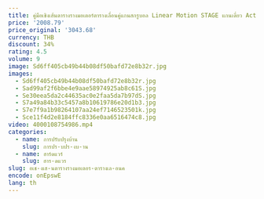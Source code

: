 ```yaml
---
title: คู่มือเชิงเส้นตารางรางมอเตอร์ตารางเลื่อนคู่แกนสกรูบอล Linear Motion STAGE แกนเดี่ยว Actuator แกน XYZ
price: '2008.79'
price_original: '3043.68'
currency: THB
discount: 34%
rating: 4.5
volume: 9
image: Sd6ff405cb49b44b08df50bafd72e8b32r.jpg
images:
  - Sd6ff405cb49b44b08df50bafd72e8b32r.jpg
  - Sad99af2f6bbe4e9aae58974925ab8c61S.jpg
  - Se30eea5da2c44635ac0e2faa5da7b97dS.jpg
  - S7a49a84b33c5457a8b10619786e20d1b3.jpg
  - S7e7f9a1b98264107aa24ef7146523501k.jpg
  - Sce11f4d2e8184ffc8336e0aa6516474c8.jpg
video: 4000108754986.mp4
categories:
  - name: การปรับปรุงบ้าน
    slug: การปร-บปร-งบ-าน
  - name: ฮาร์ดแวร์
    slug: ฮาร-ดแวร
slug: อเช-งเส-นตารางรางมอเตอร-ตารางเล-อนค
encode: onEpswE
lang: th
---
```

  